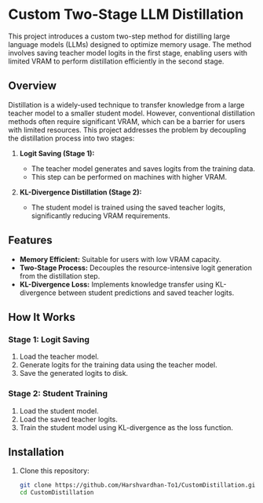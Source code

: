 # Custom Two-Stage LLM Distillation

This project introduces a custom two-step method for distilling large language models (LLMs) designed to optimize memory usage. The method involves saving teacher model logits in the first stage, enabling users with limited VRAM to perform distillation efficiently in the second stage.

## Overview

Distillation is a widely-used technique to transfer knowledge from a large teacher model to a smaller student model. However, conventional distillation methods often require significant VRAM, which can be a barrier for users with limited resources. This project addresses the problem by decoupling the distillation process into two stages:

1. **Logit Saving (Stage 1):**
   - The teacher model generates and saves logits from the training data.
   - This step can be performed on machines with higher VRAM.

2. **KL-Divergence Distillation (Stage 2):**
   - The student model is trained using the saved teacher logits, significantly reducing VRAM requirements.

## Features

- **Memory Efficient:** Suitable for users with low VRAM capacity.
- **Two-Stage Process:** Decouples the resource-intensive logit generation from the distillation step.
- **KL-Divergence Loss:** Implements knowledge transfer using KL-divergence between student predictions and saved teacher logits.

## How It Works

### Stage 1: Logit Saving
1. Load the teacher model.
2. Generate logits for the training data using the teacher model.
3. Save the generated logits to disk.

### Stage 2: Student Training
1. Load the student model.
2. Load the saved teacher logits.
3. Train the student model using KL-divergence as the loss function.

## Installation

1. Clone this repository:
   ```bash
   git clone https://github.com/Harshvardhan-To1/CustomDistillation.git
   cd CustomDistillation
